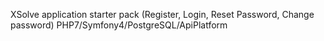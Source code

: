 
XSolve application starter pack (Register, Login, Reset Password, Change password) PHP7/Symfony4/PostgreSQL/ApiPlatform
